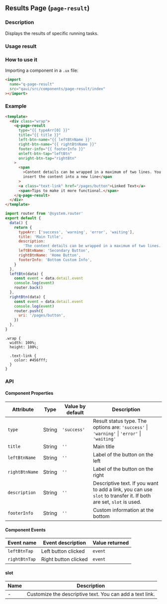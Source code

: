 ## Results Page (`page-result`)

### Description

Displays the results of specific running tasks.

### Usage result

<!-- div style="text-align: center;margin: 40px;"><img src="./assets/pageresult.png" alt="page with result" style="width:300px" /></div -->

<preview url="https://wonderful-harsh-alvarezsaurus.glitch.me/preview/pages/page-result/"/>

### How to use it

Importing a component in a `.ux` file:

```html
<import
  name="q-page-result"
  src="qaui/src/components/page-result/index"
></import>
```

### Example

```html
<template>
  <div class="wrap">
    <q-page-result
      type="{{ typeArr[0] }}"
      title="{{ title }}"
      left-btn-name="{{ leftBtnName }}"
      right-btn-name="{{ rightBtnName }}"
      footer-info="{{ footerInfo }}"
      onleft-btn-tap="leftBtn"
      onright-btn-tap="rightBtn"
    >
      <span
        >Content details can be wrapped in a maximum of two lines. You can also
        insert the content into a new line</span
      >
      <a class="text-link" href="/pages/button">Linked Text</a>
      <span>Tips to make it more functional.</span>
    </q-page-result>
  </div>
</template>
```

```js
import router from '@system.router'
export default {
  data() {
    return {
      typeArr: ['success', 'warning', 'error', 'waiting'],
      title: 'Main Title',
      description:
        'The content details can be wrapped in a maximum of two lines. You can also insert text links for more functional hints',
      leftBtnName: 'Secondary Button',
      rightBtnName: 'Home Button',
      footerInfo: 'Bottom Custom Info',
    }
  },
  leftBtn(data) {
    const event = data.detail.event
    console.log(event)
    router.back()
  },
  rightBtn(data) {
    const event = data.detail.event
    console.log(event)
    router.push({
      uri: '/pages/button',
    })
  },
}
```

```less
.wrap {
  width: 100%;
  height: 100%;

  .text-link {
    color: #456fff;
  }
}
```

### API

#### Component Properties

| Attribute      | Type   | Value by default | Description                                                                                                      |
| -------------- | ------ | ---------------- | ---------------------------------------------------------------------------------------------------------------- |
| `type`         | String | `'success'`      | Result status type. The options are: `'success'` \| `'warning'` \| `'error'` \| `'waiting'`                      |
| `title`        | String | `''`             | Main title                                                                                                       |
| `leftBtnName`  | String | `''`             | Label of the button on the left                                                                                  |
| `rightBtnName` | String | `''`             | Label of the button on the right                                                                                 |
| `description`  | String | `''`             | Descriptive text. If you want to add a link, you can use `slot` to transfer it. If both are set, `slot` is used. |
| `footerInfo`   | String | `''`             | Custom information at the bottom                                                                                 |

#### Component Events

| Event name    | Event description    | Value returned |
| ------------- | -------------------- | -------------- |
| `leftBtnTap`  | Left button clicked  | `event`        |
| `rightBtnTap` | Right button clicked | `event`        |

#### slot

| Name | Description                                              |
| ---- | -------------------------------------------------------- |
| -    | Customize the descriptive text. You can add a text link. |
